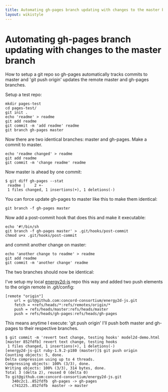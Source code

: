 ```yaml
---
title: Automating gh-pages branch updating with changes to the master branch
layout: wikistyle
---
```


Automating gh-pages branch updating with changes to the master branch
================

How to setup a git repo so gh-pages automatically tracks commits to master and 'git push origin' updates the remote master and gh-pages branches.

Setup a test repo:

    mkdir pages-test
    cd pages-test/
    git init .
    echo 'readme' > readme
    git add readme
    git commit -m 'add readme' readme
    git branch gh-pages master

Now there are two identical branches: master and gh-pages. Make a commit to master.

    echo 'readme changed' > readme
    git add readme
    git commit -m 'change readme' readme

Now master is ahead by one commit:

    $ git diff gh-pages --stat
     readme |    2 +-
     1 files changed, 1 insertions(+), 1 deletions(-)

You can force update gh-pages to master like this to make them identical:

    git branch -f gh-pages master

Now add a post-commit hook that does this and make it executable:

    echo '#!/bin/sh
    git branch -f gh-pages master' > .git/hooks/post-commit
    chmod u+x .git/hooks/post-commit

and commit another change on master:

    echo 'another change to readme' > readme
    git add readme
    git commit -m 'another change' readme

The two branches should now be identical:

I've setup my local [energy2d-js](https://github.com/concord-consortium/energy2d-js) repo this way and added two push elements to the origin remote in .git/config:

    [remote "origin"]
        url = git@github.com:concord-consortium/energy2d-js.git
        fetch = +refs/heads/*:refs/remotes/origin/*
        push = refs/heads/master:refs/heads/master
        push = refs/heads/gh-pages:refs/heads/gh-pages

This means anytime I execute: 'git push origin' I'll push both master and gh-pages to their respective branches.

    $ git commit -m 'revert text change, testing hooks' model2d-demo.html
    [master 852fdfb] revert text change, testing hooks
     1 files changed, 1 insertions(+), 1 deletions(-)
    [energy2d-js-git ruby-1.9.2-p180 (master)]$ git push origin
    Counting objects: 5, done.
    Delta compression using up to 4 threads.
    Compressing objects: 100% (3/3), done.
    Writing objects: 100% (3/3), 314 bytes, done.
    Total 3 (delta 2), reused 0 (delta 0)
    To git@github.com:concord-consortium/energy2d-js.git
       340c2c1..852fdfb  gh-pages -> gh-pages
       c741225..852fdfb  master -> master
